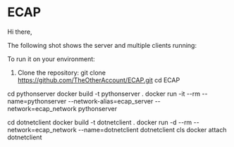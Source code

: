 # ECAP
Hi there,

The following shot shows the server and multiple clients running:


To run it on your environment:

 1. Clone the repository: 
     git clone https://github.com/TheOtherAccount/ECAP.git 
     cd ECAP

cd pythonserver
docker build -t pythonserver .
docker run -it --rm --name=pythonserver --network-alias=ecap_server --network=ecap_network pythonserver


cd dotnetclient
docker build -t dotnetclient .
docker run -d --rm --network=ecap_network --name=dotnetclient dotnetclient
cls
docker attach dotnetclient